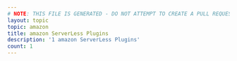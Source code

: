 ```yaml
---
# NOTE: THIS FILE IS GENERATED - DO NOT ATTEMPT TO CREATE A PULL REQUEST TO UPDATE THE DATA. 
layout: topic
topic: amazon
title: amazon ServerLess Plugins
description: '1 amazon ServerLess Plugins'
count: 1
---
```

